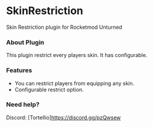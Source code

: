 # SkinRestriction
Skin Restriction plugin for Rocketmod Unturned

### About Plugin
This plugin restrict every players skin. It has configurable.

### Features
- You can restrict players from equipping any skin.
- Configurable restrict option.

### Need help?
Discord: [Tortellio]https://discord.gg/pzQwsew
